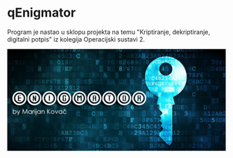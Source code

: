# qEnigmator

Program je nastao u sklopu projekta na temu "Kriptiranje, dekriptiranje, digitalni potpis" iz kolegija Operacijski sustavi 2.

![qEnigmator splashscreen](https://raw.githubusercontent.com/mkovac700/os2/main/qEnigmator/images/splash.png)
